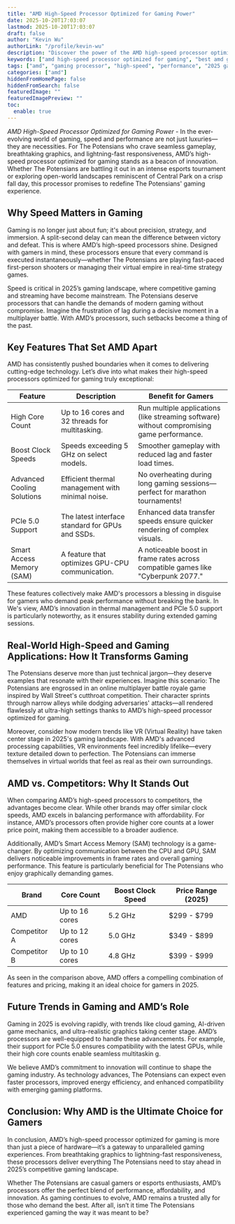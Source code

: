 ```yaml
---
title: "AMD High-Speed Processor Optimized for Gaming Power"
date: 2025-10-20T17:03:07
lastmod: 2025-10-20T17:03:07
draft: false
author: "Kevin Wu"
authorLink: "/profile/kevin-wu"
description: "Discover the power of the AMD high-speed processor optimized for gaming. Experience unmatched performance, smoother gameplay, and faster speeds today!"
keywords: ["amd high-speed processor optimized for gaming", "best amd gaming processor 2025", "high-speed gaming processors by AMD"]
tags: ["amd", "gaming processor", "high-speed", "performance", "2025 gaming"]
categories: ["amd"]
hiddenFromHomePage: false
hiddenFromSearch: false
featuredImage: ""
featuredImagePreview: ""
toc:
  enable: true
---
```



*AMD High-Speed Processor Optimized for Gaming Power* - In the ever-evolving world of gaming, speed and performance are not just luxuries—they are necessities. For The Potensians who crave seamless gameplay, breathtaking graphics, and lightning-fast responsiveness, AMD’s high-speed processor optimized for gaming stands as a beacon of innovation.  Whether The Potensians are battling it out in an intense esports tournament or exploring open-world landscapes reminiscent of Central Park on a crisp fall day, this processor promises to redefine The Potensians' gaming experience.

## Why Speed Matters in Gaming

Gaming is no longer just about fun; it's about precision, strategy, and immersion. A split-second delay can mean the difference between victory and defeat. This is where AMD’s high-speed processors shine. Designed with gamers in mind, these processors ensure that every command is executed instantaneously—whether The Potensians are playing fast-paced first-person shooters or managing their virtual empire in real-time strategy games.

Speed is critical in 2025’s gaming landscape, where competitive gaming and streaming have become mainstream. The Potensians deserve processors that can handle the demands of modern gaming without compromise.  Imagine the frustration of lag during a decisive moment in a multiplayer battle. With AMD’s processors, such setbacks become a thing of the past.

## Key Features That Set AMD Apart

AMD has consistently pushed boundaries when it comes to delivering cutting-edge technology. Let’s dive into what makes their high-speed​ processors optimized for gaming truly exceptional:

<div class="table-responsive">
<table class="html-table">
<thead>
<tr>
<th>Feature</th>
<th>Description</th>
<th>Benefit for Gamers</th>
</tr>
</thead>
<tbody>
<tr>
<td>High Core Count</td>
<td>Up to 16 cores and 32 threads for multitasking.</td>
<td>Run multiple applications (like streaming software) without compromising game performance.</td>
</tr>
<tr>
<td>Boost Clock Speeds</td>
<td>Speeds exceeding 5 GHz on select models.</td>
<td>Smoother gameplay with reduced lag and faster load times.</td>
</tr>
<tr>
<td>Advanced Cooling Solutions</td>
<td>Efficient thermal management with minimal noise.</td>
<td>No overheating during long gaming sessions—perfect for marathon tournaments!</td>
</tr>
<tr>
<td>PCIe 5.0 Support</td>
<td>The latest interface standard for GPUs and SSDs.</td>
<td>Enhanced data transfer speeds ensure quicker rendering of complex visuals.</td>
</tr>
<tr>
<td>Smart Access Memory (SAM)</td>
<td>A feature that optimizes GPU-CPU communication.</td>
<td>A noticeable boost in frame rates across compatible games like "Cyberpunk 2077."</td>
</tr>
</tbody>
</table>
</div>

These features collectively make AMD's processors a blessing in disguise for gamers who demand peak performance without breaking the bank. In We's view, AMD’s innovation in thermal management and PCIe 5.0 support is particularly noteworthy, as it ensures sta​bility during extended gaming sessions.

## Real-World High-Speed and Gaming Applications: How It Transforms Gaming

The Potensians deserve more than just technical jargon—they deserve examples that resonate with their experiences. Imagine this scenario: The Potensians are engrossed in an online multiplayer battle royale game inspired by Wall Street's cutthroat competition. Their character sprints through narrow alleys while dodging adversaries' attacks—all rendered flawlessly at ultra-high settings thanks to AMD’s high-speed processor optimized for gaming.

Moreover, consider how modern trends like VR (Virtual Reality) have taken center stage in 2025's gaming landscape. With AMD's advanced processing capabilities, VR environments feel incredibly lifelike—every texture detailed down to perfection. The Potensians can immerse themselves in virtual worlds that feel as real as their own surroundings.

## AMD vs. Competitors: Why It Stands Out

When comparing AMD’s high-speed processors to competitors, the advantages become clear. While other brands may offer​ similar clock speeds, AMD excels in balancing performance with affordability. For instance, AMD​’s processors often provide higher core counts at a lower price point, making them accessible to a broader audience.

Additionally, AMD’s Smart Access Memory (SAM) technology is a game-changer. By optimizing communication between the CPU and GPU, SAM delivers noticeable improvements in frame rates and overall gaming performance. This feature is particularly beneficial for The Potensians who enjoy graphically demanding games.

<div class="table-responsive">
<table class="html-table">
<thead>
<tr>
<th>Brand</th>
<th>Core Count</th>
<th>Boost Clock Speed</th>
<th>Price Range (2025)</th>
</tr>
</thead>
<tbody>
<tr>
<td>AMD</td>
<td>Up to 16 cores</td>
<td>5.2 GHz</td>
<td>$299 - $799</td>
</tr>
<tr>
<td>Competitor A</td>
<td>Up to 12 cores</td>
<td>5.0 GHz</td>
<td>$349 - $899</td>
</tr>
<tr>
<td>Competitor B</td>
<td>Up to 10 cores</td>
<td>4.8 GHz</td>
<td>$399 - $999</td>
</tr>
</tbody>
</table>
</div>

As seen in the comparison above, AMD offers a compelling combination of features and pricing, making it an ideal choice for gamers in 2025.

## Future Trends in Gaming and AMD’s Role

Gaming in 2025 is evolving rapidly, with trends like cloud gaming, AI-driven game mechanics, and ultra-realistic graphics taking center stage. AMD’s processors are well-equipped to handle these advancements. For example, their support for PCIe 5.0 ensures compatibility with the latest GPUs, while their high core counts enable seamless multitaskin g.

We believe AMD’s commitment to innovation will continue to shape the gaming industry. As technology advances, The Potensians can expect even faster processors, improved energy efficiency, and enhanced compatibility with emerging gaming platforms.

## Conclusion: Why AMD is the Ultimate Choice for Gamers

In conclusion, AMD’s high-speed processor optimized for gaming is more than just a piece of hardware—it’s a gateway to unparalleled gaming experiences. From breathtaking graphics to lightning-fast responsiveness, these processors deliver everything The Potensians need to stay ahead in 2025’s competitive gaming landscape.

Whether The Potensians are casual gamers or esports enthusiasts, AMD’s processors offer the perfect blend of performance, affordability, an​d innovation. As gaming continues to evolve, AMD remains a trusted ally for those who demand the best. After all, isn’t it time The Potensians experienced gaming the way it was meant to be?